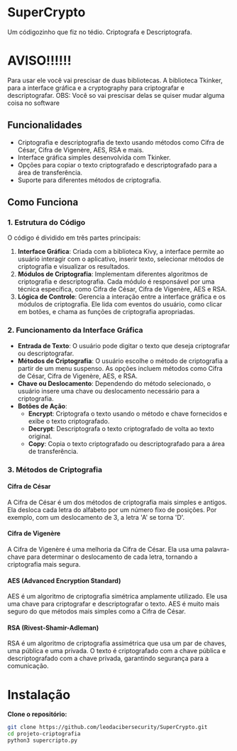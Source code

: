 # SuperCrypto
Um códigozinho que fiz no tédio. Criptografa e Descriptografa.

# AVISO!!!!!!
Para usar ele você vai prescisar de duas bibliotecas. 
A biblioteca Tkinker, para a interface gráfica e a cryptography para criptografar e descriptografar.
OBS: Você so vai prescisar delas se quiser mudar alguma coisa no software

## Funcionalidades

- Criptografia e descriptografia de texto usando métodos como Cifra de César, Cifra de Vigenère, AES, RSA e mais.
- Interface gráfica simples desenvolvida com Tkinker.
- Opções para copiar o texto criptografado e descriptografado para a área de transferência.
- Suporte para diferentes métodos de criptografia.

## Como Funciona

### 1. Estrutura do Código

O código é dividido em três partes principais:

1. **Interface Gráfica**: Criada com a biblioteca Kivy, a interface permite ao usuário interagir com o aplicativo, inserir texto, selecionar métodos de criptografia e visualizar os resultados.
2. **Módulos de Criptografia**: Implementam diferentes algoritmos de criptografia e descriptografia. Cada módulo é responsável por uma técnica específica, como Cifra de César, Cifra de Vigenère, AES e RSA.
3. **Lógica de Controle**: Gerencia a interação entre a interface gráfica e os módulos de criptografia. Ele lida com eventos do usuário, como clicar em botões, e chama as funções de criptografia apropriadas.

### 2. Funcionamento da Interface Gráfica

- **Entrada de Texto**: O usuário pode digitar o texto que deseja criptografar ou descriptografar.
- **Métodos de Criptografia**: O usuário escolhe o método de criptografia a partir de um menu suspenso. As opções incluem métodos como Cifra de César, Cifra de Vigenère, AES, e RSA.
- **Chave ou Deslocamento**: Dependendo do método selecionado, o usuário insere uma chave ou deslocamento necessário para a criptografia.
- **Botões de Ação**:
  - **Encrypt**: Criptografa o texto usando o método e chave fornecidos e exibe o texto criptografado.
  - **Decrypt**: Descriptografa o texto criptografado de volta ao texto original.
  - **Copy**: Copia o texto criptografado ou descriptografado para a área de transferência.

### 3. Métodos de Criptografia

#### Cifra de César

A Cifra de César é um dos métodos de criptografia mais simples e antigos. Ela desloca cada letra do alfabeto por um número fixo de posições. Por exemplo, com um deslocamento de 3, a letra 'A' se torna 'D'.

#### Cifra de Vigenère

A Cifra de Vigenère é uma melhoria da Cifra de César. Ela usa uma palavra-chave para determinar o deslocamento de cada letra, tornando a criptografia mais segura.

#### AES (Advanced Encryption Standard)

AES é um algoritmo de criptografia simétrica amplamente utilizado. Ele usa uma chave para criptografar e descriptografar o texto. AES é muito mais seguro do que métodos mais simples como a Cifra de César.

#### RSA (Rivest-Shamir-Adleman)

RSA é um algoritmo de criptografia assimétrica que usa um par de chaves, uma pública e uma privada. O texto é criptografado com a chave pública e descriptografado com a chave privada, garantindo segurança para a comunicação.

# Instalação
**Clone o repositório:**
   ```bash
   git clone https://github.com/leodacibersecurity/SuperCrypto.git
   cd projeto-criptografia
python3 supercripto.py
